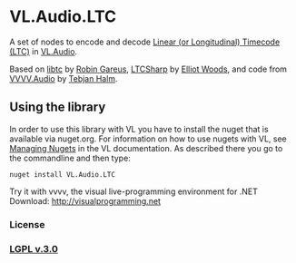 # VL.Audio.LTC
A set of nodes to encode and decode [Linear (or Longitudinal) Timecode (LTC)](https://en.wikipedia.org/wiki/Linear_timecode) in [VL.Audio](https://github.com/vvvv/VL.Audio).

Based on [libtc](https://github.com/x42/libltc) by [Robin Gareus](https://github.com/x42), [LTCSharp](https://github.com/elliotwoods/LTCSharp) by [Elliot Woods](https://github.com/elliotwoods), 
and code from [VVVV.Audio](https://github.com/tebjan/VVVV.Audio) by [Tebjan Halm](https://github.com/tebjan).


## Using the library
In order to use this library with VL you have to install the nuget that is available via nuget.org. For information on how to use nugets with VL, see [Managing Nugets](https://thegraybook.vvvv.org/reference/hde/managing-nugets.html) in the VL documentation. As described there you go to the commandline and then type:

    nuget install VL.Audio.LTC


Try it with vvvv, the visual live-programming environment for .NET  
Download: http://visualprogramming.net

### License

### [LGPL v.3.0](https://github.com/bj-rn/VL.Audio.LTC/blob/master/LICENSE)
